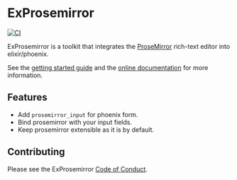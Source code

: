 # ExProsemirror

[![CI](https://github.com/Omerlo-Technologies/ex_prosemirror/actions/workflows/ci.yml/badge.svg)](https://github.com/Omerlo-Technologies/ex_prosemirror/actions/workflows/ci.yml)

ExProsemirror is a toolkit that integrates the [ProseMirror](https://prosemirror.net)
rich-text editor into elixir/phoenix.

See the [getting started guide](https://omerlo-technologies.github.io/ex_prosemirror/ExProsemirror.html#module-installation) and
the [online documentation](https://omerlo-technologies.github.io/ex_prosemirror/ExProsemirror.html) for more information.

## Features

- Add `prosemirror_input` for phoenix form.
- Bind prosemirror with your input fields.
- Keep prosemirror extensible as it is by default.

## Contributing

Please see the ExProsemirror [Code of Conduct](./CODE_OF_CONDUCT.md).
